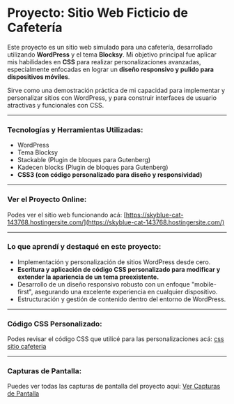 # Proyecto: Sitio Web Ficticio de Cafetería

Este proyecto es un sitio web simulado para una cafetería, desarrollado utilizando **WordPress** y el tema **Blocksy**. Mi objetivo principal fue aplicar mis habilidades en **CSS** para realizar personalizaciones avanzadas, especialmente enfocadas en lograr un **diseño responsivo y pulido para dispositivos móviles**.

Sirve como una demostración práctica de mi capacidad para implementar y personalizar sitios con WordPress, y para construir interfaces de usuario atractivas y funcionales con CSS.

---

### Tecnologías y Herramientas Utilizadas:

* WordPress
* Tema Blocksy
* Stackable (Plugin de bloques para Gutenberg)
* Kadecen blocks (Plugin de bloques para Gutenberg)
* **CSS3 (con código personalizado para diseño y responsividad)**

---

### Ver el Proyecto Online:

Podes ver el sitio web funcionando acá: [https://skyblue-cat-143768.hostingersite.com/](https://skyblue-cat-143768.hostingersite.com/)

---

### Lo que aprendí y destaqué en este proyecto:

* Implementación y personalización de sitios WordPress desde cero.
* **Escritura y aplicación de código CSS personalizado para modificar y extender la apariencia de un tema preexistente.**
* Desarrollo de un diseño responsivo robusto con un enfoque "mobile-first", asegurando una excelente experiencia en cualquier dispositivo.
* Estructuración y gestión de contenido dentro del entorno de WordPress.

---

### Código CSS Personalizado:

Podes revisar el código CSS que utilicé para las personalizaciones acá: [css sitio cafeteria](https://github.com/maroci1/sitio-cafeteria/blob/main/css-sitiocafeteria.css) 

---

### Capturas de Pantalla:

Puedes ver todas las capturas de pantalla del proyecto aquí: [Ver Capturas de Pantalla](https://github.com/maroci1/sitio-cafeteria/tree/main/images)


